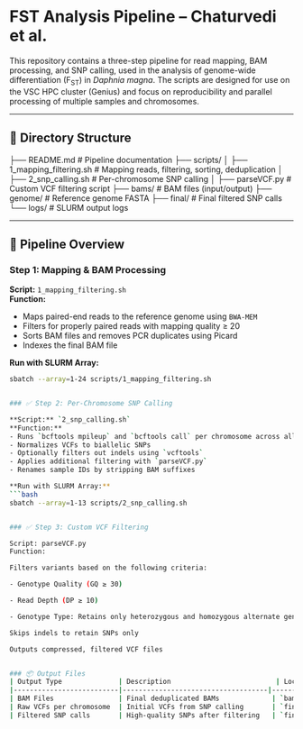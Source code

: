 # FST Analysis Pipeline – Chaturvedi et al.

This repository contains a three-step pipeline for read mapping, BAM processing, and SNP calling, used in the analysis of genome-wide differentiation (F<sub>ST</sub>) in *Daphnia magna*. The scripts are designed for use on the VSC HPC cluster (Genius) and focus on reproducibility and parallel processing of multiple samples and chromosomes.

---

## 📁 Directory Structure
├── README.md # Pipeline documentation
├── scripts/
│ ├── 1_mapping_filtering.sh # Mapping reads, filtering, sorting, deduplication
│ ├── 2_snp_calling.sh # Per-chromosome SNP calling
│ ├── parseVCF.py # Custom VCF filtering script
├── bams/ # BAM files (input/output)
├── genome/ # Reference genome FASTA
├── final/ # Final filtered SNP calls
└── logs/ # SLURM output logs

---

## 🚀 Pipeline Overview

### Step 1: Mapping & BAM Processing

**Script:** `1_mapping_filtering.sh`  
**Function:**  
- Maps paired-end reads to the reference genome using `BWA-MEM`  
- Filters for properly paired reads with mapping quality ≥ 20  
- Sorts BAM files and removes PCR duplicates using Picard  
- Indexes the final BAM file  

**Run with SLURM Array:**
```bash
sbatch --array=1-24 scripts/1_mapping_filtering.sh


### ✅ Step 2: Per-Chromosome SNP Calling

**Script:** `2_snp_calling.sh`  
**Function:**  
- Runs `bcftools mpileup` and `bcftools call` per chromosome across all samples  
- Normalizes VCFs to biallelic SNPs  
- Optionally filters out indels using `vcftools`  
- Applies additional filtering with `parseVCF.py`  
- Renames sample IDs by stripping BAM suffixes  

**Run with SLURM Array:**
```bash
sbatch --array=1-13 scripts/2_snp_calling.sh


### ✅ Step 3: Custom VCF Filtering

Script: parseVCF.py
Function:

Filters variants based on the following criteria:

- Genotype Quality (GQ ≥ 30)

- Read Depth (DP ≥ 10)

- Genotype Type: Retains only heterozygous and homozygous alternate genotypes

Skips indels to retain SNPs only

Outputs compressed, filtered VCF files


### 📦 Output Files
| Output Type              | Description                          | Location                             |
|--------------------------|------------------------------------|------------------------------------|
| BAM Files                | Final deduplicated BAMs             | `bams/*.filtered.sorted.nd.bam`    |
| Raw VCFs per chromosome  | Initial VCFs from SNP calling       | `final/chaturvedi_chr_*.vcf.gz`    |
| Filtered SNP calls       | High-quality SNPs after filtering   | `final/chaturvedi_magna_chr_*.H.calls.gz` |

